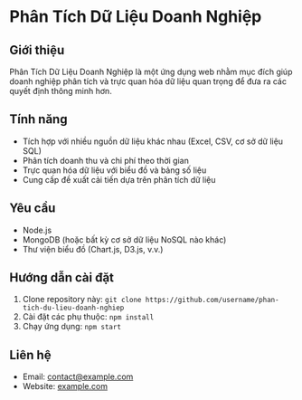 # Phân Tích Dữ Liệu Doanh Nghiệp

## Giới thiệu
Phân Tích Dữ Liệu Doanh Nghiệp là một ứng dụng web nhằm mục đích giúp doanh nghiệp phân tích và trực quan hóa dữ liệu quan trọng để đưa ra các quyết định thông minh hơn.

## Tính năng
- Tích hợp với nhiều nguồn dữ liệu khác nhau (Excel, CSV, cơ sở dữ liệu SQL)
- Phân tích doanh thu và chi phí theo thời gian
- Trực quan hóa dữ liệu với biểu đồ và bảng số liệu
- Cung cấp đề xuất cải tiến dựa trên phân tích dữ liệu

## Yêu cầu
- Node.js
- MongoDB (hoặc bất kỳ cơ sở dữ liệu NoSQL nào khác)
- Thư viện biểu đồ (Chart.js, D3.js, v.v.)

## Hướng dẫn cài đặt
1. Clone repository này: `git clone https://github.com/username/phan-tich-du-lieu-doanh-nghiep`
2. Cài đặt các phụ thuộc: `npm install`
3. Chạy ứng dụng: `npm start`

## Liên hệ
- Email: contact@example.com
- Website: [example.com](https://example.com)